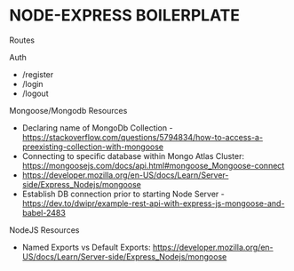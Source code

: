 # NODE-EXPRESS BOILERPLATE

Routes

Auth
- /register
- /login
- /logout

Mongoose/Mongodb Resources
- Declaring name of MongoDb Collection - https://stackoverflow.com/questions/5794834/how-to-access-a-preexisting-collection-with-mongoose
- Connecting to specific database within Mongo Atlas Cluster: https://mongoosejs.com/docs/api.html#mongoose_Mongoose-connect
- https://developer.mozilla.org/en-US/docs/Learn/Server-side/Express_Nodejs/mongoose
- Establish DB connection prior to starting Node Server - https://dev.to/dwipr/example-rest-api-with-express-js-mongoose-and-babel-2483


NodeJS Resources

- Named Exports vs Default Exports: https://developer.mozilla.org/en-US/docs/Learn/Server-side/Express_Nodejs/mongoose
